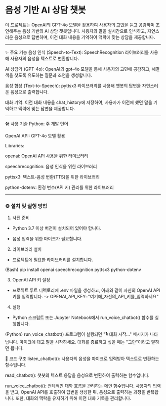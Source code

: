# 음성 기반 AI 상담 챗봇
이 프로젝트는 OpenAI의 GPT-4o 모델을 활용하여 사용자의 고민을 듣고 공감하며 조언해주는 음성 기반의 AI 상담 챗봇입니다. 사용자의 말을 실시간으로 인식하고, 자연스러운 음성으로 답변하며, 이전 대화 내용을 기억하여 맥락에 맞는 상담을 제공합니다.

---

✨ 주요 기능
음성 인식 (Speech-to-Text): SpeechRecognition 라이브러리를 사용해 사용자의 음성을 텍스트로 변환합니다.

AI 상담가 (GPT-4o): OpenAI의 gpt-4o 모델을 통해 사용자의 고민에 공감하고, 해결책을 찾도록 유도하는 질문과 조언을 생성합니다.

음성 합성 (Text-to-Speech): pyttsx3 라이브러리를 사용해 챗봇의 답변을 자연스러운 음성으로 출력합니다.

대화 기억: 이전 대화 내용을 chat_history에 저장하여, 사용자가 이전에 했던 말을 기억하고 맥락에 맞는 답변을 제공합니다.

---

🛠️ 사용 기술
Python: 주 개발 언어

OpenAI API: GPT-4o 모델 활용

Libraries:

openai: OpenAI API 사용을 위한 라이브러리

speechrecognition: 음성 인식을 위한 라이브러리

pyttsx3: 텍스트-음성 변환(TTS)을 위한 라이브러리

python-dotenv: 환경 변수(API 키) 관리를 위한 라이브러리

---

### ⚙️ 설치 및 실행 방법

1. 사전 준비
- Python 3.7 이상 버전이 설치되어 있어야 합니다.

- 음성 입력을 위한 마이크가 필요합니다.

2. 라이브러리 설치
- 프로젝트에 필요한 라이브러리를 설치합니다.

(Bash) pip install openai speechrecognition pyttsx3 python-dotenv

3. OpenAI API 키 설정
- 프로젝트 루트 디렉토리에 .env 파일을 생성하고, 아래와 같이 자신의 OpenAI API 키를 입력합니다.
-> OPENAI_API_KEY="여기에_자신의_API_키를_입력하세요"
  
4. 실행
- Python 스크립트 또는 Jupyter Notebook에서 run_voice_chatbot() 함수를 실행합니다.

(Python) run_voice_chatbot()
프로그램이 실행되면 "🎙️ 대화 시작..." 메시지가 나타납니다. 마이크에 대고 말을 시작하세요. 대화를 종료하고 싶을 때는 "그만"이라고 말하면 됩니다.

📄 코드 구조
listen_chatbot(): 사용자의 음성을 마이크로 입력받아 텍스트로 변환하는 함수입니다.

read_chatbot(): 챗봇의 텍스트 응답을 음성으로 변환하여 출력하는 함수입니다.

run_voice_chatbot(): 전체적인 대화 흐름을 관리하는 메인 함수입니다. 사용자의 입력을 받고, OpenAI API를 호출하여 답변을 생성한 뒤, 음성으로 출력하는 과정을 반복합니다. 또한, 대화의 맥락을 유지하기 위해 이전 대화 기록을 관리합니다.
